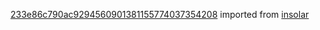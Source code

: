 [233e86c790ac9294560901381155774037354208](https://github.com/insolar/insolar/commit/233e86c790ac9294560901381155774037354208) imported from [insolar](https://github.com/insolar/insolar)
